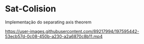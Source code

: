 # Sat-Colision

Implementação do separating axis theorem <br>

https://user-images.githubusercontent.com/89217994/197595442-53ecb57d-0c08-450b-a230-a2a6870c8b11.mp4

